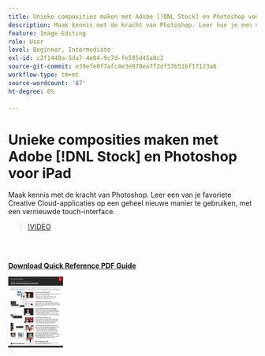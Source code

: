```yaml
---
title: Unieke composities maken met Adobe [!DNL Stock] en Photoshop voor iPad
description: Maak kennis met de kracht van Photoshop. Leer hoe je een van je favoriete Creative Cloud-applicaties op een geheel nieuwe manier gebruikt, met een vernieuwde touch-interface
feature: Image Editing
role: User
level: Beginner, Intermediate
exl-id: c2f1440a-5da7-4e04-9c7d-fe595d45a8c2
source-git-commit: e39efe0f7afc4e3e970ea7f2df57b51bf17123a6
workflow-type: tm+mt
source-wordcount: '87'
ht-degree: 0%

---
```


# Unieke composities maken met Adobe [!DNL Stock] en Photoshop voor iPad

Maak kennis met de kracht van Photoshop. Leer een van je favoriete Creative Cloud-applicaties op een geheel nieuwe manier te gebruiken, met een vernieuwde touch-interface.

>[!VIDEO](https://video.tv.adobe.com/v/331004?hidetitle=true)

<br> 

[**Download Quick Reference PDF Guide**](../quick-reference/GettoknowPhotoshopontheiPad.pdf)

[![Afbeelding van eerste pagina van snelle naslaggids](assets/GettoknowPhotoshopontheiPadPage1.png)](../quick-reference/GettoknowPhotoshopontheiPad.pdf)
